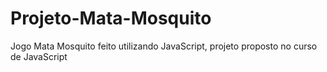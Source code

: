 # Projeto-Mata-Mosquito
 Jogo Mata Mosquito feito utilizando JavaScript, projeto proposto no curso de JavaScript
